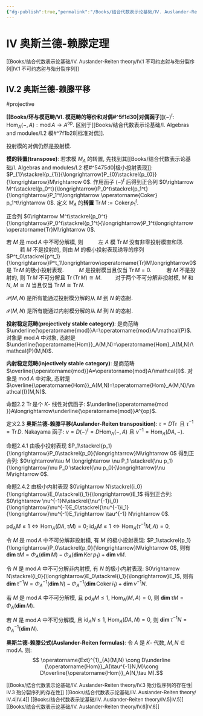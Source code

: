 ```yaml
---
{"dg-publish":true,"permalink":"/Books/结合代数表示论基础/Ⅳ. Auslander-Reiten theory/Ⅳ.2 奥斯兰德-赖滕平移/","dgPassFrontmatter":true,"created":"2024-07-05T15:08:59.650+08:00","updated":"2024-10-04T16:28:40.444+08:00"}
---
```


# Ⅳ 奥斯兰德-赖滕定理

<font size="2"> [[Books/结合代数表示论基础/Ⅳ. Auslander-Reiten theory/Ⅳ.1 不可约态射与殆分裂序列\|Ⅳ.1 不可约态射与殆分裂序列]]</font>
## Ⅳ.2 奥斯兰德-赖滕平移 
#projective

**[[Books/环与模范畴/Ⅵ. 模范畴的等价和对偶#^5f1d30\|对偶函子]]**$(-)^t$: $\quad \operatorname{Hom}_A(-,A):\operatorname{mod}A\rightarrow A^\mathrm{op}$.
区别于[[Books/结合代数表示论基础/Ⅰ. Algebras and modules/Ⅰ.2 模#^7f1b28\|标准对偶]].

投射模的对偶仍然是投射模. 

**模的转置(transpose)**: 若求模 $M_{A}$ 的转置, 先找到其[[Books/结合代数表示论基础/Ⅰ. Algebras and modules/Ⅰ.2 模#^5475d0\|极小投射表现]]: $P_{1}\stackrel{p_{1}}{\longrightarrow}P_{0}\stackrel{p_{0}}{\longrightarrow}M\rightarrow 0$. 作用函子 $(-)^t$ 后得到正合列 $0\rightarrow M^t\stackrel{p_0^t}{\longrightarrow}P_0^t\stackrel{p_1^t}{\longrightarrow}P_1^t\longrightarrow \operatorname{Coker} p_1^t\rightarrow 0$. 定义 $M_A$ 的**转置** $\operatorname{Tr}M:= \operatorname{Coker}p^t_1$.

正合列 $0\rightarrow M^t\stackrel{p_0^t}{\longrightarrow}P_0^t\stackrel{p_1^t}{\longrightarrow}P_1^t\longrightarrow \operatorname{Tr}M\rightarrow 0$.

若 $M$ 是 $\operatorname{mod}A$ 中不可分解模, 则
$\qquad$ 左 $A$ 模 $\operatorname{Tr}M$ 没有非零投射模直和项.
$\qquad$ 若 $M$ 不是投射的, 则由 $M$ 的极小投射表现诱导的序列 $P^t_0\stackrel{p^t_1}{\longrightarrow}P^t_1\longrightarrow\operatorname{Tr}M\longrightarrow0$ 是 $\operatorname{Tr}M$ 的极小投射表现.
$\qquad$ $M$ 是投射模当且仅当  $\operatorname{Tr}M=0$.
$\qquad$ 若 $M$ 不是投射的, 则 $\operatorname{Tr}M$ 不可分解且 $\operatorname{Tr}(\operatorname{Tr}M)\cong M$.
 $\qquad$对于两个不可分解非投射模, $M$ 和 $N$,  $M\cong N$ 当且仅当 $\operatorname{Tr}M\cong \operatorname{Tr}N$.

$\mathcal{P}(M,N)$ 是所有能通过投射模分解的从 $M$ 到 $N$ 的态射.

$\mathcal{I}(M,N)$ 是所有能通过内射模分解的从 $M$ 到 $N$ 的态射.

**投射稳定范畴(projectively stable category)**: 是商范畴  $\underline{\operatorname{mod}}A=\operatorname{mod}A/\mathcal{P}$. 对象是 $\operatorname{mod}A$ 中对象, 态射是 $\underline{\operatorname{Hom}}_A(M,N)=\operatorname{Hom}_A(M,N)/\mathcal{P}(M,N)$.  

**内射稳定范畴(injectively stable category)**: 是商范畴  $\overline{\operatorname{mod}}A=\operatorname{mod}A/\mathcal{I}$. 对象是 $\operatorname{mod}A$ 中对象, 态射是 $\overline{\operatorname{Hom}}_A(M,N)=\operatorname{Hom}_A(M,N)/\mathcal{I}(M,N)$. 

命题2.2 $\operatorname{Tr}$是个 $K$- 线性对偶函子: $\underline{\operatorname{mod }}A\longrightarrow\underline{\operatorname{mod}}A^{op}$.

定义2.3 **奥斯兰德-赖滕平移(Auslander-Reiten transposition)**:  $\tau=D\operatorname{Tr}$ 且 $\tau^{-1}=\operatorname{Tr}D$.
Nakayama 函子:  $\nu=D(-)^t=D\operatorname{Hom}_A(-,A)$ 且 $\nu^{-1}=\operatorname{Hom}_A(DA,-)$.

命题2.4.1 由极小投射表现 $P_1\stackrel{p_1}{\longrightarrow}P_0\stackrel{p_0}{\longrightarrow}M\rightarrow 0$ 得到正合列:
 $0\rightarrow\tau M \longrightarrow \nu P_1 \stackrel{\nu p_1}{\longrightarrow}\nu P_0 \stackrel{\nu p_0}{\longrightarrow}\nu M\rightarrow 0$.

命题2.4.2 由极小内射表现 $0\rightarrow N\stackrel{i_0}{\longrightarrow}E_0\stackrel{i_1}{\longrightarrow}E_1$ 得到正合列:
 $0\rightarrow \nu^{-1}N\stackrel{\nu^{-1}i_0}{\longrightarrow}\nu^{-1}E_0\stackrel{\nu^{-1}i_1}{\longrightarrow}\nu^{-1}E_1\rightarrow \tau^{-1} N\rightarrow 0$.

 $\operatorname{pd}_AM\leqslant1 \iff \operatorname{Hom}_A(DA,\tau M)=0$;
 $\operatorname{id}_AM\leqslant1 \iff \operatorname{Hom}_A(\tau^{-1}M,A)=0$.

令 $M$ 是 $\operatorname{mod}A$ 中不可分解非投射模, 有 $M$ 的极小投射表现: $P_1\stackrel{p_1}{\longrightarrow}P_0\stackrel{p_0}{\longrightarrow}M\rightarrow 0$, 则有 $\operatorname{\mathbf{dim}}\tau M=\Phi_A(\operatorname{\mathbf{dim}}M)-\Phi_A(\operatorname{\mathbf{dim}}\operatorname{Ker}p_1)+\operatorname{\mathbf{dim}}\nu M$.

令 $N$ 是 $\operatorname{mod}A$ 中不可分解非内射模, 有 $N$ 的极小内射表现: $0\rightarrow N\stackrel{i_0}{\longrightarrow}E_0\stackrel{i_1}{\longrightarrow}E_1$, 则有 $\operatorname{\mathbf{dim}}\tau^{-1} N=\Phi_A^{-1}(\operatorname{\mathbf{dim}}N)-\Phi_A^{-1}(\operatorname{\mathbf{dim}}\operatorname{Coker}i_1)+\operatorname{\mathbf{dim}}\nu^{-1} N$.

若 $M$ 是 $\operatorname{mod}A$ 中不可分解模, 且 $\operatorname{pd}_AM\leqslant1$,  $\operatorname{Hom}_A(M,A)=0$, 则 $\operatorname{\mathbf{dim}}\tau M=\Phi_A(\operatorname{\mathbf{dim}}M)$.

若 $N$ 是 $\operatorname{mod}A$ 中不可分解模, 且 $\operatorname{id}_AN\leqslant1$,  $\operatorname{Hom}_A(DA,N)=0$, 则 $\operatorname{\mathbf{dim}}\tau^{-1} N=\Phi_A^{-1}(\operatorname{\mathbf{dim}}N)$.


**奥斯兰德-赖滕公式(Auslander-Reiten formulas)**: 令 $A$ 是 $K$- 代数, $M,N \in \operatorname{mod}A$. 则:
$$ \operatorname{Ext}^{1}_{A}(M,N) \cong D\underline {\operatorname{Hom}}_A(\tau^{-1}N,M)\cong D\overline{\operatorname{Hom}}_A(N,\tau M).$$

<font size="2"> [[Books/结合代数表示论基础/Ⅳ. Auslander-Reiten theory/Ⅳ.3 殆分裂序列的存在性\|Ⅳ.3 殆分裂序列的存在性]]</font>
<font size="2"> [[Books/结合代数表示论基础/Ⅳ. Auslander-Reiten theory/Ⅳ.4\|Ⅳ.4]]</font>
<font size="2"> [[Books/结合代数表示论基础/Ⅳ. Auslander-Reiten theory/Ⅳ.5\|Ⅳ.5]]</font>
<font size="2"> [[Books/结合代数表示论基础/Ⅳ. Auslander-Reiten theory/Ⅳ.6\|Ⅳ.6]]</font>